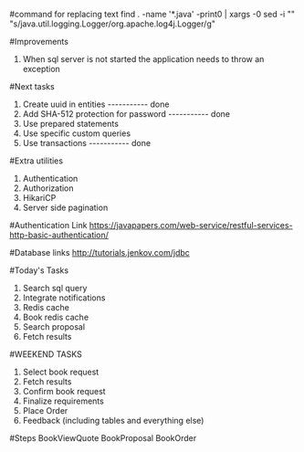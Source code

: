 #command for replacing text
find . -name '*.java' -print0 | xargs -0 sed -i "" "s/java.util.logging.Logger/org.apache.log4j.Logger/g"



#Improvements
1. When sql server is not started the application needs to throw an exception

#Next tasks
1. Create uuid in entities                 -----------    done
2. Add SHA-512 protection for password     -----------    done
3. Use prepared statements				   
4. Use specific custom queries
5. Use transactions                        -----------    done


#Extra utilities
1. Authentication 
2. Authorization
3. HikariCP
4. Server side pagination


#Authentication Link
https://javapapers.com/web-service/restful-services-http-basic-authentication/


#Database links
http://tutorials.jenkov.com/jdbc


#Today's Tasks
1. Search sql query
2. Integrate notifications
3. Redis cache
4. Book redis cache
5. Search proposal
6. Fetch results















#WEEKEND TASKS
1. Select book request
2. Fetch results
3. Confirm book request
4. Finalize requirements
5. Place Order
6. Feedback (including tables and everything else)


#Steps
BookViewQuote
BookProposal
BookOrder








